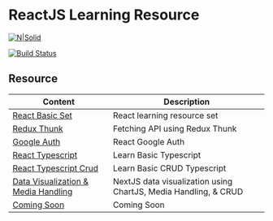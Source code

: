 # ReactJS Learning Resource

[![N|Solid](https://cldup.com/dTxpPi9lDf.thumb.png)](https://nodesource.com/products/nsolid)

[![Build Status](https://travis-ci.org/joemccann/dillinger.svg?branch=master)](https://travis-ci.org/joemccann/dillinger)

## Resource

| Content                   | Description                    |
| ------------------------- | ------------------------------ |
| [React Basic Set][reactbasic] | React learning resource set |
| [Redux Thunk][reduxthunk] | Fetching API using Redux Thunk |
| [Google Auth][googleauth] | React Google Auth |
| [React Typescript][reacttypescript] | Learn Basic Typescript |
| [React Typescript Crud][reacttypescriptcrud] | Learn Basic CRUD Typescript |
| [Data Visualization & Media Handling][datamediahandling] | NextJS data visualization using ChartJS, Media Handling, & CRUD|
| [Coming Soon][coming]     | Coming Soon                    |

[reactbasic]: https://github.com/adityahimaone/Task-Frontend-Alterra
[reduxthunk]: https://github.com/adityahimaone/ReactJS-Resource/tree/redux-thunk
[googleauth]: https://github.com/adityahimaone/react-oauth
[datamediahandling]: https://github.com/adityahimaone/next-data-media-handling
[reacttypescript]: https://github.com/adityahimaone/learn-typescript
[reacttypescriptcrud]: https://github.com/adityahimaone/Patientor-TS
[coming]: https://github.com/adityahimaone/ReactJS-Resource/tree/redux-thunk
